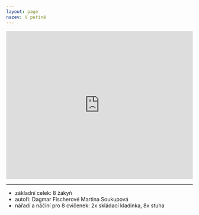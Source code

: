 ```yaml
---
layout: page
nazev: V peřině
---
```


<iframe width="100%" height="400" src="https://www.youtube.com/embed/TSNFqzPqLmc" frameborder="0" allowfullscreen></iframe>

---

* základní celek: 8 žákyň
* autoři: Dagmar Fischerové Martina Soukupová
* nářadí a náčiní pro 8 cvičenek: 2x skládací kladinka, 8x stuha
